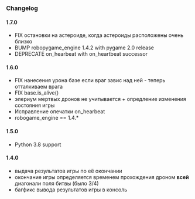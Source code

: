 ### Changelog


#### 1.7.0
* FIX остановки на астероиде, когда астероиды расположены очень близко
* BUMP robopygame_engine 1.4.2 with pygame 2.0 release
* DEPRECATE on_hearbeat with on_heartbeat successor 

#### 1.6.0
* FIX нанесения урона базе если враг завис над ней - теперь отталкиваем врага
* FIX base.is_alive()
* элериум мертвых дронов не учитывается + опредление изменения состояния игры
* Исправление опечатки on_hearbeat
* robogame_engine == 1.4.*

#### 1.5.0
* Python 3.8 support

#### 1.4.0
* выдача результатов игры по её окончании
* окончание игры определяется временем прохождения дроном **всей** диагонали поля битвы (было 3/4)
* багфикс вывода результатов игры в консоль
